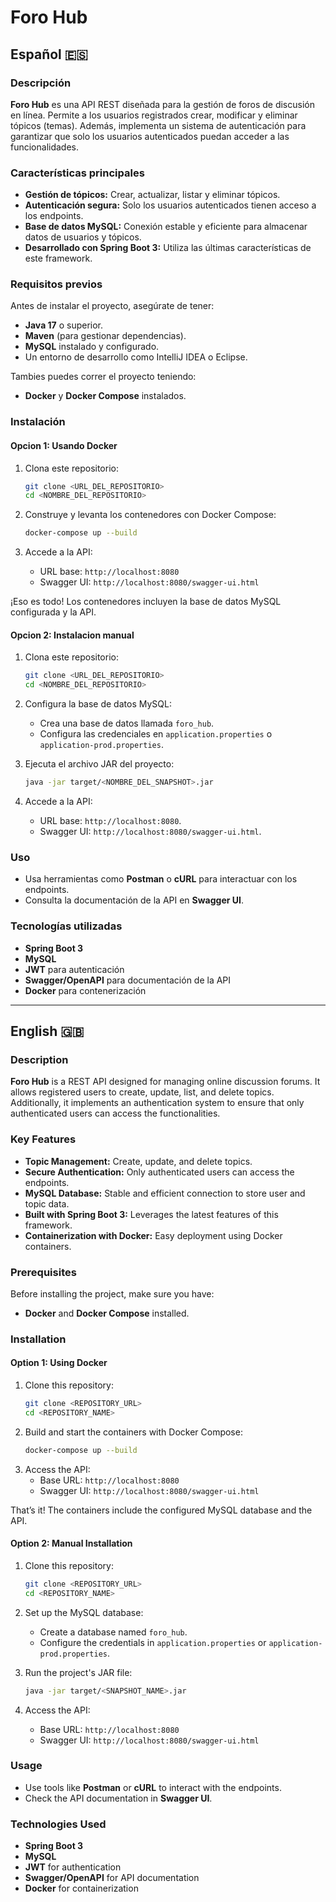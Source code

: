 # Foro Hub

## Español 🇪🇸

### Descripción
**Foro Hub** es una API REST diseñada para la gestión de foros de discusión en línea. Permite a los usuarios registrados crear, modificar y eliminar tópicos (temas). Además, implementa un sistema de autenticación para garantizar que solo los usuarios autenticados puedan acceder a las funcionalidades.

### Características principales
- **Gestión de tópicos:** Crear, actualizar, listar y eliminar tópicos.
- **Autenticación segura:** Solo los usuarios autenticados tienen acceso a los endpoints.
- **Base de datos MySQL:** Conexión estable y eficiente para almacenar datos de usuarios y tópicos.
- **Desarrollado con Spring Boot 3:** Utiliza las últimas características de este framework.

### Requisitos previos
Antes de instalar el proyecto, asegúrate de tener:
- **Java 17** o superior.
- **Maven** (para gestionar dependencias).
- **MySQL** instalado y configurado.
- Un entorno de desarrollo como IntelliJ IDEA o Eclipse.

Tambies puedes correr el proyecto teniendo: 
- **Docker** y **Docker Compose** instalados.


### Instalación

#### Opcion 1: Usando Docker
1. Clona este repositorio:
   ```bash
   git clone <URL_DEL_REPOSITORIO>
   cd <NOMBRE_DEL_REPOSITORIO>
   ```

2. Construye y levanta los contenedores con Docker Compose:
    ```bash
    docker-compose up --build
    ```

3. Accede a  la API:
    - URL base: `http://localhost:8080`
    - Swagger UI: `http://localhost:8080/swagger-ui.html`

¡Eso es todo! Los contenedores incluyen la base de datos MySQL configurada y la API.

#### Opcion 2: Instalacion manual
1. Clona este repositorio:
   ```bash
   git clone <URL_DEL_REPOSITORIO>
   cd <NOMBRE_DEL_REPOSITORIO>
   ```

2. Configura la base de datos MySQL:
    - Crea una base de datos llamada `foro_hub`.
    - Configura las credenciales en `application.properties` o `application-prod.properties`.

3. Ejecuta el archivo JAR del proyecto:
   ```bash
   java -jar target/<NOMBRE_DEL_SNAPSHOT>.jar
   ```

4. Accede a la API:
    - URL base: `http://localhost:8080`.
    - Swagger UI: `http://localhost:8080/swagger-ui.html`.

### Uso
- Usa herramientas como **Postman** o **cURL** para interactuar con los endpoints.
- Consulta la documentación de la API en **Swagger UI**.

### Tecnologías utilizadas
- **Spring Boot 3**
- **MySQL**
- **JWT** para autenticación
- **Swagger/OpenAPI** para documentación de la API
- **Docker** para contenerización

---

## English 🇬🇧

### Description
**Foro Hub** is a REST API designed for managing online discussion forums. It allows registered users to create, update, list, and delete topics. Additionally, it implements an authentication system to ensure that only authenticated users can access the functionalities.

### Key Features
- **Topic Management:** Create, update, and delete topics.
- **Secure Authentication:** Only authenticated users can access the endpoints.
- **MySQL Database:** Stable and efficient connection to store user and topic data.
- **Built with Spring Boot 3:** Leverages the latest features of this framework.
- **Containerization with Docker:** Easy deployment using Docker containers.

### Prerequisites
Before installing the project, make sure you have:
- **Docker** and **Docker Compose** installed.

### Installation

#### Option 1: Using Docker
1. Clone this repository:
   ```bash
   git clone <REPOSITORY_URL>
   cd <REPOSITORY_NAME>
   ```
2. Build and start the containers with Docker Compose:
   ```bash
   docker-compose up --build
   ```
3. Access the API:
   - Base URL: `http://localhost:8080`
   - Swagger UI: `http://localhost:8080/swagger-ui.html`

That’s it! The containers include the configured MySQL database and the API.

#### Option 2: Manual Installation
1. Clone this repository:
   ```bash
   git clone <REPOSITORY_URL>
   cd <REPOSITORY_NAME>
   ```
2. Set up the MySQL database:
   - Create a database named `foro_hub`.
   - Configure the credentials in `application.properties` or `application-prod.properties`.

3. Run the project's JAR file:
   ```bash
   java -jar target/<SNAPSHOT_NAME>.jar
   ```

4. Access the API:
   - Base URL: `http://localhost:8080`
   - Swagger UI: `http://localhost:8080/swagger-ui.html`

### Usage
- Use tools like **Postman** or **cURL** to interact with the endpoints.
- Check the API documentation in **Swagger UI**.

### Technologies Used
- **Spring Boot 3**
- **MySQL**
- **JWT** for authentication
- **Swagger/OpenAPI** for API documentation
- **Docker** for containerization